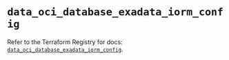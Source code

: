 # `data_oci_database_exadata_iorm_config`

Refer to the Terraform Registry for docs: [`data_oci_database_exadata_iorm_config`](https://registry.terraform.io/providers/oracle/oci/6.18.0/docs/data-sources/database_exadata_iorm_config).

